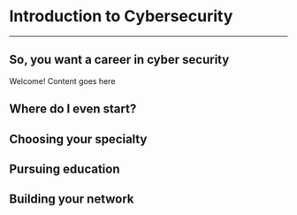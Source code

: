 # Introduction to Cybersecurity

---

## So, you want a career in cyber security

Welcome! Content goes here

## Where do I even start?

## Choosing your specialty

## Pursuing education

## Building your network
